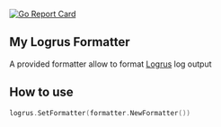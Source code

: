 [![Go Report Card](https://goreportcard.com/badge/github.com/klarkxy/logrus-formatter)](https://goreportcard.com/badge/github.com/klarkxy/logrus-formatter)
## My Logrus Formatter
A provided formatter allow to format [Logrus](https://github.com/sirupsen/logrus) log output

## How to use
```go
logrus.SetFormatter(formatter.NewFormatter())
```